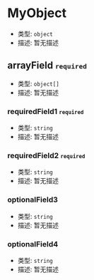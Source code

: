 
# MyObject  

* 类型: `object`
* 描述: 暂无描述 

## arrayField <small>`required`</small> 

* 类型: `object[]`
* 描述: 暂无描述 

### requiredField1 <small>`required`</small> 

* 类型: `string`
* 描述: 暂无描述 

### requiredField2 <small>`required`</small> 

* 类型: `string`
* 描述: 暂无描述 

### optionalField3  

* 类型: `string`
* 描述: 暂无描述 

### optionalField4  

* 类型: `string`
* 描述: 暂无描述 
 